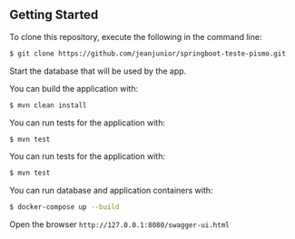 ## Getting Started

To clone this repository, execute the following in the command line:
```bash
$ git clone https://github.com/jeanjunior/springboot-teste-pismo.git
```
Start the database that will be used by the app.

You can build the application with:
```bash
$ mvn clean install
```

You can run tests for the application with:
```bash
$ mvn test
```

You can run tests for the application with:
```bash
$ mvn test
```


You can run database and application containers with:
```bash
$ docker-compose up --build
```

Open the browser `http://127.0.0.1:8080/swagger-ui.html`
